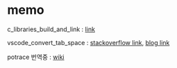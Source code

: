 # memo

c_libraries_build_and_link : [link](https://www.cs.swarthmore.edu/~newhall/unixhelp/howto_C_libraries.html)

vscode_convert_tab_space : [stackoverflow link](https://stackoverflow.com/questions/33974681/how-can-i-convert-tabs-to-spaces-and-vice-versa-in-an-existing-file), [blog link](https://moaimoai.tistory.com/311)

potrace 번역중 : [wiki](https://github.com/jogeuncheol/workspace/wiki/포트레이스-번역)
